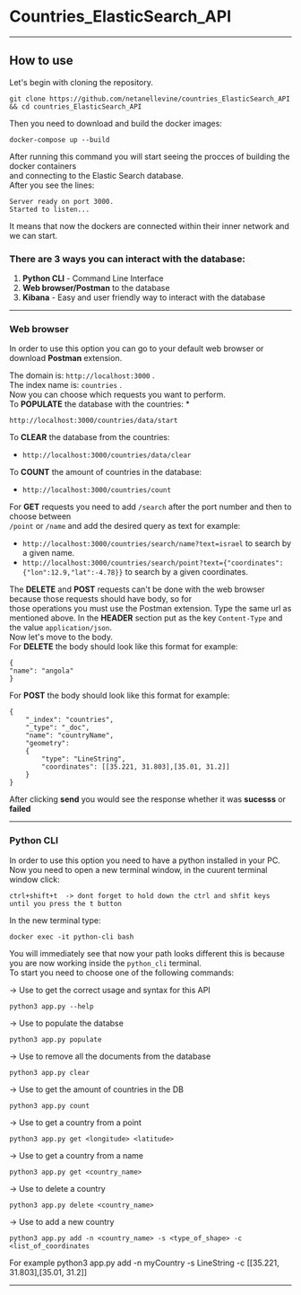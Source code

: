 # Countries_ElasticSearch_API

___
## How to use

Let's begin with cloning the repository.

```
git clone https://github.com/netanellevine/countries_ElasticSearch_API && cd countries_ElasticSearch_API
```

Then you need to download and build the docker images:
```
docker-compose up --build
```
After running this command you will start seeing the procces of building the docker containers  
and connecting to the Elastic Search database.  
After you see the lines:  
```
Server ready on port 3000.  
Started to listen...
```
It means that now the dockers are connected within their inner network and we can start.

### There are 3 ways you can interact with the database:
1) **Python CLI** - Command Line Interface
2) **Web browser/Postman** to the database
3) **Kibana** - Easy and user friendly way to interact with the database
_____
### Web browser
In order to use this option you can go to your default web browser or download **Postman** extension.  

The domain is: ```http://localhost:3000``` .  
The index name is: ```countries``` .  
Now you can choose which requests you want to perform.   
To **POPULATE** the database with the countries:
* 
```
http://localhost:3000/countries/data/start
```  

To **CLEAR** the database from the countries:
* ```http://localhost:3000/countries/data/clear```  

To **COUNT** the amount of countries in the database:
* ```http://localhost:3000/countries/count```  

For **GET** requests you need to add ```/search``` after the port number and then to choose between  
```/point``` or ```/name``` and add the desired query as text for example:
* ```http://localhost:3000/countries/search/name?text=israel``` to search by a given name.  
* ```http://localhost:3000/countries/search/point?text={"coordinates":{"lon":12.9,"lat":-4.78}}``` to search by a given coordinates.  

The **DELETE** and **POST** requests can't be done with the web browser because those requests should have body, so for   
those operations you must use the Postman extension.
Type the same url as mentioned above.
In the **HEADER** section put as the key ```Content-Type``` and the value ```application/json```.  
Now let's move to the body.   
For **DELETE** the body should look like this format for example:
```
{
"name": "angola"
}
```
For **POST** the body should look like this format for example:
```
{
	"_index": "countries",
	"_type": "_doc",
	"name": "countryName",
	"geometry":
	{
		"type": "LineString",
		"coordinates": [[35.221, 31.803],[35.01, 31.2]]
	}
}
```
After clicking **send** you would see the response whether it was **sucesss** or **failed**  




_____
### Python CLI
In order to use this option you need to have a python installed in your PC.  
Now you need to open a new terminal window, in the cuurent terminal window click:  
```
ctrl+shift+t  -> dont forget to hold down the ctrl and shfit keys until you press the t button   
```

In the new terminal type:
```
docker exec -it python-cli bash
```
You will immediately see that now your path looks different this is because you are now working inside the ```python_cli``` terminal.   
To start you need to choose one of the following commands:   

->  Use to get the correct usage and syntax for this API
```
python3 app.py --help
```
->  Use to populate the databse
```
python3 app.py populate 
```
->  Use to remove all the documents from the database
```
python3 app.py clear      
```
->  Use to get the amount of countries in the DB
```
python3 app.py count
```
->  Use to get a country from a point
```
python3 app.py get <longitude> <latitude>
```
 ->  Use to get a country from a name
```
python3 app.py get <country_name>
```
->  Use to delete a country
```
python3 app.py delete <country_name>
```
->  Use to add a new country 
```
python3 app.py add -n <country_name> -s <type_of_shape> -c <list_of_coordinates 
```
For example python3 app.py add -n myCountry -s LineString -c [[35.221, 31.803],[35.01, 31.2]]

___

